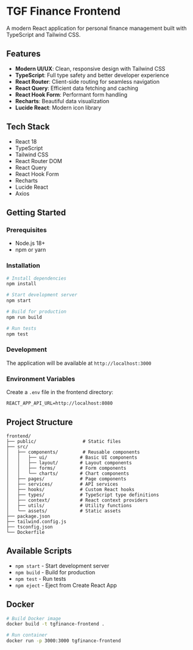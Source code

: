# TGF Finance Frontend

A modern React application for personal finance management built with TypeScript and Tailwind CSS.

## Features

- **Modern UI/UX**: Clean, responsive design with Tailwind CSS
- **TypeScript**: Full type safety and better developer experience
- **React Router**: Client-side routing for seamless navigation
- **React Query**: Efficient data fetching and caching
- **React Hook Form**: Performant form handling
- **Recharts**: Beautiful data visualization
- **Lucide React**: Modern icon library

## Tech Stack

- React 18
- TypeScript
- Tailwind CSS
- React Router DOM
- React Query
- React Hook Form
- Recharts
- Lucide React
- Axios

## Getting Started

### Prerequisites

- Node.js 18+
- npm or yarn

### Installation

```bash
# Install dependencies
npm install

# Start development server
npm start

# Build for production
npm run build

# Run tests
npm test
```

### Development

The application will be available at `http://localhost:3000`

### Environment Variables

Create a `.env` file in the frontend directory:

```env
REACT_APP_API_URL=http://localhost:8080
```

## Project Structure

```
frontend/
├── public/                 # Static files
├── src/
│   ├── components/         # Reusable components
│   │   ├── ui/            # Basic UI components
│   │   ├── layout/        # Layout components
│   │   ├── forms/         # Form components
│   │   └── charts/        # Chart components
│   ├── pages/             # Page components
│   ├── services/          # API services
│   ├── hooks/             # Custom React hooks
│   ├── types/             # TypeScript type definitions
│   ├── context/           # React context providers
│   ├── utils/             # Utility functions
│   └── assets/            # Static assets
├── package.json
├── tailwind.config.js
├── tsconfig.json
└── Dockerfile
```

## Available Scripts

- `npm start` - Start development server
- `npm build` - Build for production
- `npm test` - Run tests
- `npm eject` - Eject from Create React App

## Docker

```bash
# Build Docker image
docker build -t tgfinance-frontend .

# Run container
docker run -p 3000:3000 tgfinance-frontend
``` 